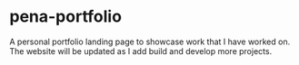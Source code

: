 # pena-portfolio
A personal portfolio landing page to showcase work that I have worked on. The website will be updated as I add build and develop more projects.
